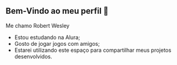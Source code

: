 ## Bem-Vindo ao meu perfil 💓

 Me chamo Robert Wesley 

 - Estou estudando na Alura;
 - Gosto de jogar jogos com amigos;
 - Estarei utilizando este espaço para compartilhar meus projetos desenvolvidos.

